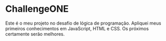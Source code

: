 # ChallengeONE
Este é o meu projeto no desafio de lógica de programação. Apliquei meus primeiros conhecimentos em JavaScript, HTML e CSS.
Os próximos certamente serão melhores.
